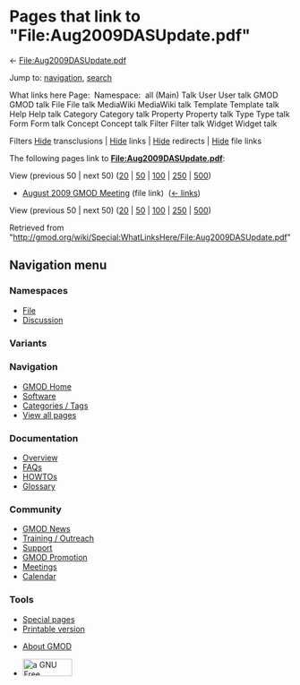 <div id="mw-page-base" class="noprint">

</div>

<div id="mw-head-base" class="noprint">

</div>

<div id="content" class="mw-body" role="main">

<span id="top"></span>

<div id="mw-js-message" style="display:none;">

</div>



# <span dir="auto">Pages that link to "File:Aug2009DASUpdate.pdf"</span>

<div id="bodyContent">

<div id="contentSub">

←
[File:Aug2009DASUpdate.pdf](/wiki/File:Aug2009DASUpdate.pdf "File:Aug2009DASUpdate.pdf")

</div>

<div id="jump-to-nav" class="mw-jump">

Jump to: [navigation](#mw-navigation), [search](#p-search)

</div>

<div id="mw-content-text">

What links here Page:  Namespace:  all (Main) Talk User User talk GMOD
GMOD talk File File talk MediaWiki MediaWiki talk Template Template talk
Help Help talk Category Category talk Property Property talk Type Type
talk Form Form talk Concept Concept talk Filter Filter talk Widget
Widget talk

Filters
[Hide](/mediawiki/index.php?title=Special:WhatLinksHere/File:Aug2009DASUpdate.pdf&hidetrans=1 "Special:WhatLinksHere/File:Aug2009DASUpdate.pdf")
transclusions \|
[Hide](/mediawiki/index.php?title=Special:WhatLinksHere/File:Aug2009DASUpdate.pdf&hidelinks=1 "Special:WhatLinksHere/File:Aug2009DASUpdate.pdf")
links \|
[Hide](/mediawiki/index.php?title=Special:WhatLinksHere/File:Aug2009DASUpdate.pdf&hideredirs=1 "Special:WhatLinksHere/File:Aug2009DASUpdate.pdf")
redirects \|
[Hide](/mediawiki/index.php?title=Special:WhatLinksHere/File:Aug2009DASUpdate.pdf&hideimages=1 "Special:WhatLinksHere/File:Aug2009DASUpdate.pdf")
file links

The following pages link to
**[File:Aug2009DASUpdate.pdf](/wiki/File:Aug2009DASUpdate.pdf "File:Aug2009DASUpdate.pdf")**:

View (previous 50 \| next 50)
([20](/mediawiki/index.php?title=Special:WhatLinksHere/File:Aug2009DASUpdate.pdf&limit=20 "Special:WhatLinksHere/File:Aug2009DASUpdate.pdf")
\|
[50](/mediawiki/index.php?title=Special:WhatLinksHere/File:Aug2009DASUpdate.pdf&limit=50 "Special:WhatLinksHere/File:Aug2009DASUpdate.pdf")
\|
[100](/mediawiki/index.php?title=Special:WhatLinksHere/File:Aug2009DASUpdate.pdf&limit=100 "Special:WhatLinksHere/File:Aug2009DASUpdate.pdf")
\|
[250](/mediawiki/index.php?title=Special:WhatLinksHere/File:Aug2009DASUpdate.pdf&limit=250 "Special:WhatLinksHere/File:Aug2009DASUpdate.pdf")
\|
[500](/mediawiki/index.php?title=Special:WhatLinksHere/File:Aug2009DASUpdate.pdf&limit=500 "Special:WhatLinksHere/File:Aug2009DASUpdate.pdf"))

- [August 2009 GMOD
  Meeting](/wiki/August_2009_GMOD_Meeting "August 2009 GMOD Meeting")
  (file link) ‎ <span class="mw-whatlinkshere-tools">([←
  links](/mediawiki/index.php?title=Special:WhatLinksHere&target=August+2009+GMOD+Meeting "Special:WhatLinksHere"))</span>

View (previous 50 \| next 50)
([20](/mediawiki/index.php?title=Special:WhatLinksHere/File:Aug2009DASUpdate.pdf&limit=20 "Special:WhatLinksHere/File:Aug2009DASUpdate.pdf")
\|
[50](/mediawiki/index.php?title=Special:WhatLinksHere/File:Aug2009DASUpdate.pdf&limit=50 "Special:WhatLinksHere/File:Aug2009DASUpdate.pdf")
\|
[100](/mediawiki/index.php?title=Special:WhatLinksHere/File:Aug2009DASUpdate.pdf&limit=100 "Special:WhatLinksHere/File:Aug2009DASUpdate.pdf")
\|
[250](/mediawiki/index.php?title=Special:WhatLinksHere/File:Aug2009DASUpdate.pdf&limit=250 "Special:WhatLinksHere/File:Aug2009DASUpdate.pdf")
\|
[500](/mediawiki/index.php?title=Special:WhatLinksHere/File:Aug2009DASUpdate.pdf&limit=500 "Special:WhatLinksHere/File:Aug2009DASUpdate.pdf"))

</div>

<div class="printfooter">

Retrieved from
"<http://gmod.org/wiki/Special:WhatLinksHere/File:Aug2009DASUpdate.pdf>"

</div>

<div id="catlinks" class="catlinks catlinks-allhidden">

</div>

<div class="visualClear">

</div>

</div>

</div>

<div id="mw-navigation">

## Navigation menu

<div id="mw-head">



<div id="left-navigation">

<div id="p-namespaces" class="vectorTabs" role="navigation"
aria-labelledby="p-namespaces-label">

### Namespaces

- <span id="ca-nstab-image"><a href="/wiki/File:Aug2009DASUpdate.pdf" accesskey="c"
  title="View the file page [c]">File</a></span>
- <span id="ca-talk"><a
  href="/mediawiki/index.php?title=File_talk:Aug2009DASUpdate.pdf&amp;action=edit&amp;redlink=1"
  accesskey="t"
  title="Discussion about the content page [t]">Discussion</a></span>

</div>

<div id="p-variants" class="vectorMenu emptyPortlet" role="navigation"
aria-labelledby="p-variants-label">

### 

### Variants[](#)

<div class="menu">

</div>

</div>

</div>

<div id="right-navigation">





</div>



</div>

</div>

</div>

<div id="mw-panel">

<div id="p-logo" role="banner">

<a href="/wiki/Main_Page"
style="background-image: url(http://gmod.org/images/GMOD-cogs.png);"
title="Visit the main page"></a>

</div>

<div id="p-Navigation" class="portal" role="navigation"
aria-labelledby="p-Navigation-label">

### Navigation

<div class="body">

- <span id="n-GMOD-Home">[GMOD Home](/wiki/Main_Page)</span>
- <span id="n-Software">[Software](/wiki/GMOD_Components)</span>
- <span id="n-Categories-.2F-Tags">[Categories /
  Tags](/wiki/Categories)</span>
- <span id="n-View-all-pages">[View all
  pages](/wiki/Special:AllPages)</span>

</div>

</div>

<div id="p-Documentation" class="portal" role="navigation"
aria-labelledby="p-Documentation-label">

### Documentation

<div class="body">

- <span id="n-Overview">[Overview](/wiki/Overview)</span>
- <span id="n-FAQs">[FAQs](/wiki/Category:FAQ)</span>
- <span id="n-HOWTOs">[HOWTOs](/wiki/Category:HOWTO)</span>
- <span id="n-Glossary">[Glossary](/wiki/Glossary)</span>

</div>

</div>

<div id="p-Community" class="portal" role="navigation"
aria-labelledby="p-Community-label">

### Community

<div class="body">

- <span id="n-GMOD-News">[GMOD News](/wiki/GMOD_News)</span>
- <span id="n-Training-.2F-Outreach">[Training /
  Outreach](/wiki/Training_and_Outreach)</span>
- <span id="n-Support">[Support](/wiki/Support)</span>
- <span id="n-GMOD-Promotion">[GMOD
  Promotion](/wiki/GMOD_Promotion)</span>
- <span id="n-Meetings">[Meetings](/wiki/Meetings)</span>
- <span id="n-Calendar">[Calendar](/wiki/Calendar)</span>

</div>

</div>

<div id="p-tb" class="portal" role="navigation"
aria-labelledby="p-tb-label">

### Tools

<div class="body">

- <span id="t-specialpages"><a href="/wiki/Special:SpecialPages" accesskey="q"
  title="A list of all special pages [q]">Special pages</a></span>
- <span id="t-print"><a
  href="/mediawiki/index.php?title=Special:WhatLinksHere/File:Aug2009DASUpdate.pdf&amp;printable=yes"
  rel="alternate" accesskey="p"
  title="Printable version of this page [p]">Printable version</a></span>

</div>

</div>

</div>

</div>

<div id="footer" role="contentinfo">

- <span id="footer-places-about">[About
  GMOD](/wiki/GMOD:About "GMOD:About")</span>

<!-- -->

- <span id="footer-copyrightico">[<img src="http://www.gnu.org/graphics/gfdl-logo-small.png" width="88"
  height="31" alt="a GNU Free Documentation License" />](http://www.gnu.org/licenses/fdl-1.3.html)</span>


<div style="clear:both">

</div>

</div>
